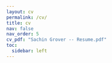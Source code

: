 ```yaml
---
layout: cv
permalink: /cv/
title: cv
nav: false
nav_order: 5
cv_pdf: "Sachin Grover -- Resume.pdf"
toc:
  sidebar: left
---
```


